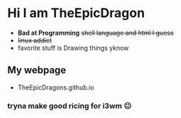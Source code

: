 
# Hi I am TheEpicDragon
- **Bad at Programming** ~~shell language and html I guess~~ 
- ~~linux addict~~ 
- favorite stuff is Drawing things yknow

## My webpage
- TheEpicDragons.github.io
### tryna make good ricing for i3wm 😐
